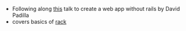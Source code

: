 - Following along [this](https://youtu.be/TqiuMn1acV8) talk to create a web app
  without rails by David Padilla
- covers basics of [rack](http://rack.github.io)
